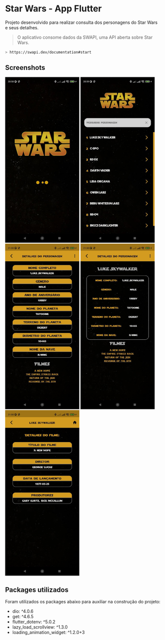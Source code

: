 # Star Wars - App Flutter

Projeto desenvolvido para realizar consulta dos personagens do Star Wars e seus detalhes.

> O aplicativo consome dados da SWAPI, uma API aberta sobre Star Wars.

```sh
> https://swapi.dev/documentation#start
```

## Screenshots

<p float="left">
  <img src="assets/screenshots/splash.jpg" href="#" alt="Splash Page" width="240">
    <img src="assets/screenshots/home.jpg" href="#" alt="Home Page" width="240">
    <img src="assets/screenshots/character_details.jpg" href="#" alt="My Stickers Page" width="240">
    <img src="assets/screenshots/character_details_table.jpg" href="#" alt="Login Page" width="240">
    <img src="assets/screenshots/film_details.jpg" href="#" alt="Register Page" width="240">
</p>

## Packages utilizados

Foram utilizados os packages abaixo para auxiliar na construção do projeto:

- dio: ^4.0.6
- get: ^4.6.5
- flutter_dotenv: ^5.0.2
- lazy_load_scrollview: ^1.3.0
- loading_animation_widget: ^1.2.0+3
